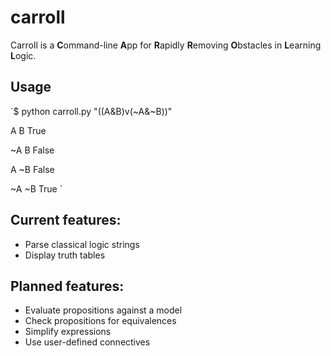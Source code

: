 # carroll
Carroll is a **C**ommand-line **A**pp for **R**apidly **R**emoving **O**bstacles in **L**earning **L**ogic.

<h2>Usage</h2>
`$ python carroll.py "((A&B)v(~A&~B))"

 A  B  True

~A  B  False

 A ~B  False

~A ~B  True
`

<h2>Current features:</h2>

 - Parse classical logic strings
 - Display truth tables

<h2>Planned features:</h2>

 - Evaluate propositions against a model
 - Check propositions for equivalences
 - Simplify expressions
 - Use user-defined connectives
